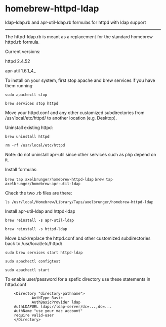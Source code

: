# homebrew-httpd-ldap
ldap-ldap.rb and apr-util-ldap.rb formulas for httpd with ldap support

----------------------------------------------------------------------

The httpd-ldap.rb is meant as a replacement for the standard homebrew httpd.rb formula.

Current versions:

httpd 2.4.52

apr-util 1.6.1_4_

To install on your system, first stop apache and brew services if you have them running:

`sudo apachectl stop`

`brew services stop httpd`

Move your httpd.conf and any other customized subdirectories from /usr/local/etc/httpd/ to another location (e.g. Desktop).

Uninstall existing httpd: 

`brew uninstall httpd`

`rm -rf /usr/local/etc/httpd`

Note: do not uninstall apr-util since other services such as php depend on it.

Install formulas:

`brew tap axelbrunger/homebrew-httpd-ldap`
`brew tap axelbrunger/homebrew-apr-util-ldap`

Check the two .rb files are there:

`ls /usr/local/Homebrew/Library/Taps/axelbrunger/homebrew-httpd-ldap`

Install apr-util-ldap and httpd-ldap

`brew reinstall -s apr-util-ldap`

`brew reinstall -s httpd-ldap`

Move back/replace the httpd.conf and other customized subdirectories back to /usr/local/etc/httpd/

`sudo brew services start httpd-ldap`

`sudo apachectl configtest`

`sudo apachectl start`

To enable user/password for a spefic directory use these statements in httpd.conf

        <Directory "directory-pathname">
                AuthType Basic
                AuthBasicProvider ldap
		AuthLDAPURL ldap://ldap-server/dc=...,dc=...
		AuthName "use your mac account"
		require valid-user
        </Directory>



